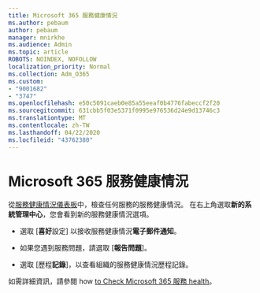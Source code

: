 ```yaml
---
title: Microsoft 365 服務健康情況
ms.author: pebaum
author: pebaum
manager: mnirkhe
ms.audience: Admin
ms.topic: article
ROBOTS: NOINDEX, NOFOLLOW
localization_priority: Normal
ms.collection: Adm_O365
ms.custom:
- "9001682"
- "3747"
ms.openlocfilehash: e50c5091caeb0e85a55eeaf0b4776fabeccf2f20
ms.sourcegitcommit: 631cbb5f03e5371f0995e976536d24e9d13746c3
ms.translationtype: MT
ms.contentlocale: zh-TW
ms.lasthandoff: 04/22/2020
ms.locfileid: "43762380"
---
```

# <a name="microsoft-365-service-health"></a>Microsoft 365 服務健康情況


從[服務健康情況儀表板](https://admin.microsoft.com/Adminportal/Home?source=applauncher#/servicehealth)中，檢查任何服務的服務健康情況。 在右上角選取**新的系統管理中心**，您會看到新的服務健康情況選項。

- 選取 [**喜好**設定] 以接收服務健康情況**電子郵件通知**。

- 如果您遇到服務問題，請選取 [**報告問題**]。

- 選取 [歷程**記錄**]，以查看組織的服務健康情況歷程記錄。 

如需詳細資訊，請參閱 how [to Check Microsoft 365 服務 health](https://docs.microsoft.com/office365/enterprise/view-service-health)。 